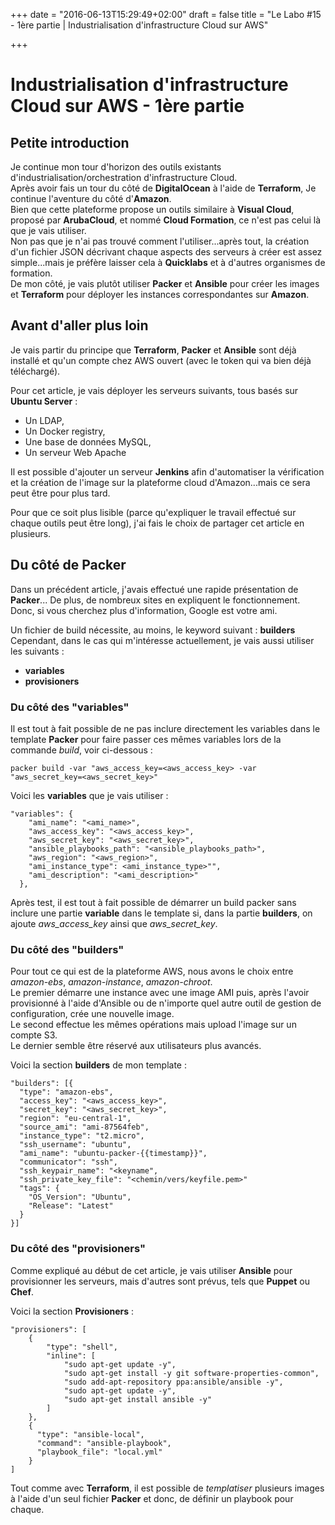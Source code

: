 +++
date = "2016-06-13T15:29:49+02:00"
draft = false
title = "Le Labo #15 - 1ère partie | Industrialisation d'infrastructure Cloud sur AWS"

+++

# Industrialisation d'infrastructure Cloud sur AWS - 1ère partie


## Petite introduction
Je continue mon tour d'horizon des outils existants d'industrialisation/orchestration d'infrastructure Cloud.  
Après avoir fais un tour du côté de **DigitalOcean** à l'aide de **Terraform**, Je continue l'aventure du côté d'**Amazon**.  
Bien que cette plateforme propose un outils similaire à **Visual Cloud**, proposé par **ArubaCloud**, et nommé **Cloud Formation**, ce n'est pas celui là que je vais utiliser.  
Non pas que je n'ai pas trouvé comment l'utiliser...après tout, la création d'un fichier JSON décrivant chaque aspects des serveurs à créer est assez simple...mais je préfère laisser cela à **Quicklabs** et à d'autres organismes de formation.  
De mon côté, je vais plutôt utiliser **Packer** et **Ansible** pour créer les images et **Terraform** pour déployer les instances correspondantes sur **Amazon**.


## Avant d'aller plus loin
Je vais partir du principe que **Terraform**, **Packer** et **Ansible** sont déjà installé et qu'un compte chez AWS ouvert (avec le token qui va bien déjà téléchargé).

Pour cet article, je vais déployer les serveurs suivants, tous basés sur **Ubuntu Server** : 

- Un LDAP, 
- Un Docker registry,
- Une base de données MySQL,
- Un serveur Web Apache

Il est possible d'ajouter un serveur **Jenkins** afin d'automatiser la vérification et la création de l'image sur la plateforme cloud d'Amazon...mais ce sera peut être pour plus tard.

Pour que ce soit plus lisible (parce qu'expliquer le travail effectué sur chaque outils peut être long), j'ai fais le choix de partager cet article en plusieurs.

## Du côté de Packer
Dans un précédent article, j'avais effectué une rapide présentation de **Packer**... De plus, de nombreux sites en expliquent le fonctionnement.  
Donc, si vous cherchez plus d'information, Google est votre ami.  

Un fichier de build nécessite, au moins, le keyword suivant : **builders**  
Cependant, dans le cas qui m'intéresse actuellement, je vais aussi utiliser les suivants : 

- **variables**
- **provisioners**

### Du côté des "variables"
Il est tout à fait possible de ne pas inclure directement les variables dans le template **Packer** pour faire passer ces mêmes variables lors de la commande *build*, voir ci-dessous : 

`packer build -var "aws_access_key=<aws_access_key> -var "aws_secret_key=<aws_secret_key>"`

Voici les **variables** que je vais utiliser : 

	"variables": {
	    "ami_name": "<ami_name>",
	    "aws_access_key": "<aws_access_key>",
	    "aws_secret_key": "<aws_secret_key>",
	    "ansible_playbooks_path": "<ansible_playbooks_path>",
	    "aws_region": "<aws_region>",
	    "ami_instance_type": <ami_instance_type>"",
	    "ami_description": "<ami_description>"
	  },

Après test, il est tout à fait possible de démarrer un build packer sans inclure une partie **variable** dans le template si, dans la partie **builders**, on ajoute *aws_access_key* ainsi que *aws_secret_key*.

### Du côté des "builders"
Pour tout ce qui est de la plateforme AWS, nous avons le choix entre *amazon-ebs*, *amazon-instance*, *amazon-chroot*.  
Le premier démarre une instance avec une image AMI puis, après l'avoir provisionné à l'aide d'Ansible ou de n'importe quel autre outil de gestion de configuration, crée une nouvelle image.  
Le second effectue les mêmes opérations mais upload l'image sur un compte S3.  
Le dernier semble être réservé aux utilisateurs plus avancés.  

Voici la section **builders** de mon template : 

	"builders": [{
	  "type": "amazon-ebs",
	  "access_key": "<aws_access_key>",
	  "secret_key": "<aws_secret_key>",
	  "region": "eu-central-1",
	  "source_ami": "ami-87564feb",
	  "instance_type": "t2.micro",
	  "ssh_username": "ubuntu",
	  "ami_name": "ubuntu-packer-{{timestamp}}",
	  "communicator": "ssh",
	  "ssh_keypair_name": "<keyname",
	  "ssh_private_key_file": "<chemin/vers/keyfile.pem>"
	  "tags": {
	    "OS_Version": "Ubuntu",
	    "Release": "Latest"
	  }
	}]

### Du côté des "provisioners"
Comme expliqué au début de cet article, je vais utiliser **Ansible** pour provisionner les serveurs, mais d'autres sont prévus, tels que **Puppet** ou **Chef**.  

Voici la section **Provisioners** : 

	"provisioners": [
		{
			"type": "shell",
			"inline": [
				"sudo apt-get update -y",
				"sudo apt-get install -y git software-properties-common",
				"sudo add-apt-repository ppa:ansible/ansible -y",
				"sudo apt-get update -y",
				"sudo apt-get install ansible -y"
			]
		},
		{
		  "type": "ansible-local",
		  "command": "ansible-playbook",
		  "playbook_file": "local.yml"
		}
	]

Tout comme avec **Terraform**, il est possible de *templatiser* plusieurs images à l'aide d'un seul fichier **Packer** et donc, de définir un playbook pour chaque.

